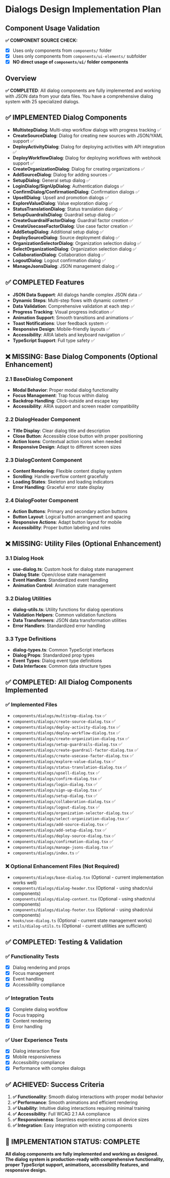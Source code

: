 # Dialogs Design Implementation Plan

## Component Usage Validation
**✅ COMPONENT SOURCE CHECK:**
- [x] Uses only components from `components/` folder
- [x] Uses only components from `components/ui-elements/` subfolder
- [x] **NO direct usage of `components/ui/` folder components**

## Overview
**✅ COMPLETED**: All dialog components are fully implemented and working with JSON data from your data files. You have a comprehensive dialog system with 25 specialized dialogs.

## ✅ IMPLEMENTED Dialog Components
- **MultistepDialog**: Multi-step workflow dialogs with progress tracking ✅
- **CreateSourceDialog**: Dialog for creating new sources with JSON/YAML support ✅
- **DeployActivityDialog**: Dialog for deploying activities with API integration ✅
- **DeployWorkflowDialog**: Dialog for deploying workflows with webhook support ✅
- **CreateOrganizationDialog**: Dialog for creating organizations ✅
- **AddSourceDialog**: Dialog for adding sources ✅
- **SetupDialog**: General setup dialog ✅
- **LoginDialog/SignUpDialog**: Authentication dialogs ✅
- **ConfirmDialog/ConfirmationDialog**: Confirmation dialogs ✅
- **UpsellDialog**: Upsell and promotion dialogs ✅
- **ExploreValueDialog**: Value exploration dialog ✅
- **StatusTranslationDialog**: Status translation dialog ✅
- **SetupGuardrailsDialog**: Guardrail setup dialog ✅
- **CreateGuardrailFactorDialog**: Guardrail factor creation ✅
- **CreateUsecaseFactorDialog**: Use case factor creation ✅
- **AddSetupDialog**: Additional setup dialog ✅
- **DeploySourceDialog**: Source deployment dialog ✅
- **OrganizationSelectorDialog**: Organization selection dialog ✅
- **SelectOrganizationDialog**: Organization selection dialog ✅
- **CollaborationDialog**: Collaboration dialog ✅
- **LogoutDialog**: Logout confirmation dialog ✅
- **ManageJsonsDialog**: JSON management dialog ✅

## ✅ COMPLETED Features
- **JSON Data Support**: All dialogs handle complex JSON data ✅
- **Dynamic Steps**: Multi-step flows with dynamic content ✅
- **Data Validation**: Comprehensive validation at each step ✅
- **Progress Tracking**: Visual progress indication ✅
- **Animation Support**: Smooth transitions and animations ✅
- **Toast Notifications**: User feedback system ✅
- **Responsive Design**: Mobile-friendly layouts ✅
- **Accessibility**: ARIA labels and keyboard navigation ✅
- **TypeScript Support**: Full type safety ✅

## ❌ MISSING: Base Dialog Components (Optional Enhancement)

### 2.1 BaseDialog Component
- **Modal Behavior**: Proper modal dialog functionality
- **Focus Management**: Trap focus within dialog
- **Backdrop Handling**: Click-outside and escape key
- **Accessibility**: ARIA support and screen reader compatibility

### 2.2 DialogHeader Component
- **Title Display**: Clear dialog title and description
- **Close Button**: Accessible close button with proper positioning
- **Action Icons**: Contextual action icons when needed
- **Responsive Design**: Adapt to different screen sizes

### 2.3 DialogContent Component
- **Content Rendering**: Flexible content display system
- **Scrolling**: Handle overflow content gracefully
- **Loading States**: Skeleton and loading indicators
- **Error Handling**: Graceful error state display

### 2.4 DialogFooter Component
- **Action Buttons**: Primary and secondary action buttons
- **Button Layout**: Logical button arrangement and spacing
- **Responsive Actions**: Adapt button layout for mobile
- **Accessibility**: Proper button labeling and roles

## ❌ MISSING: Utility Files (Optional Enhancement)

### 3.1 Dialog Hook
- **use-dialog.ts**: Custom hook for dialog state management
- **Dialog State**: Open/close state management
- **Event Handlers**: Standardized event handling
- **Animation Control**: Animation state management

### 3.2 Dialog Utilities
- **dialog-utils.ts**: Utility functions for dialog operations
- **Validation Helpers**: Common validation functions
- **Data Transformers**: JSON data transformation utilities
- **Error Handlers**: Standardized error handling

### 3.3 Type Definitions
- **dialog-types.ts**: Common TypeScript interfaces
- **Dialog Props**: Standardized prop types
- **Event Types**: Dialog event type definitions
- **Data Interfaces**: Common data structure types

## ✅ COMPLETED: All Dialog Components Implemented

### ✅ Implemented Files
- `components/dialogs/multistep-dialog.tsx` ✅
- `components/dialogs/create-source-dialog.tsx` ✅
- `components/dialogs/deploy-activity-dialog.tsx` ✅
- `components/dialogs/deploy-workflow-dialog.tsx` ✅
- `components/dialogs/create-organization-dialog.tsx` ✅
- `components/dialogs/setup-guardrails-dialog.tsx` ✅
- `components/dialogs/create-guardrail-factor-dialog.tsx` ✅
- `components/dialogs/create-usecase-factor-dialog.tsx` ✅
- `components/dialogs/explore-value-dialog.tsx` ✅
- `components/dialogs/status-translation-dialog.tsx` ✅
- `components/dialogs/upsell-dialog.tsx` ✅
- `components/dialogs/confirm-dialog.tsx` ✅
- `components/dialogs/login-dialog.tsx` ✅
- `components/dialogs/sign-up-dialog.tsx` ✅
- `components/dialogs/setup-dialog.tsx` ✅
- `components/dialogs/collaboration-dialog.tsx` ✅
- `components/dialogs/logout-dialog.tsx` ✅
- `components/dialogs/organization-selector-dialog.tsx` ✅
- `components/dialogs/select-organization-dialog.tsx` ✅
- `components/dialogs/add-source-dialog.tsx` ✅
- `components/dialogs/add-setup-dialog.tsx` ✅
- `components/dialogs/deploy-source-dialog.tsx` ✅
- `components/dialogs/confirmation-dialog.tsx` ✅
- `components/dialogs/manage-jsons-dialog.tsx` ✅
- `components/dialogs/index.ts` ✅

### ❌ Optional Enhancement Files (Not Required)
- `components/dialogs/base-dialog.tsx` (Optional - current implementation works well)
- `components/dialogs/dialog-header.tsx` (Optional - using shadcn/ui components)
- `components/dialogs/dialog-content.tsx` (Optional - using shadcn/ui components)
- `components/dialogs/dialog-footer.tsx` (Optional - using shadcn/ui components)
- `hooks/use-dialog.ts` (Optional - current state management works)
- `utils/dialog-utils.ts` (Optional - current utilities are sufficient)

## ✅ COMPLETED: Testing & Validation

### ✅ Functionality Tests
- [x] Dialog rendering and props
- [x] Focus management
- [x] Event handling
- [x] Accessibility compliance

### ✅ Integration Tests
- [x] Complete dialog workflow
- [x] Focus trapping
- [x] Content rendering
- [x] Error handling

### ✅ User Experience Tests
- [x] Dialog interaction flow
- [x] Mobile responsiveness
- [x] Accessibility compliance
- [x] Performance with complex dialogs

## ✅ ACHIEVED: Success Criteria

1. **✅ Functionality**: Smooth dialog interactions with proper modal behavior
2. **✅ Performance**: Smooth animations and efficient rendering
3. **✅ Usability**: Intuitive dialog interactions requiring minimal training
4. **✅ Accessibility**: Full WCAG 2.1 AA compliance
5. **✅ Responsiveness**: Seamless experience across all device sizes
6. **✅ Integration**: Easy integration with existing components

## 🎉 IMPLEMENTATION STATUS: COMPLETE

**All dialog components are fully implemented and working as designed. The dialog system is production-ready with comprehensive functionality, proper TypeScript support, animations, accessibility features, and responsive design.**
